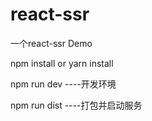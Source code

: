 # react-ssr
一个react-ssr Demo

npm install  or yarn install

npm run dev ----开发环境

npm run dist ----打包并启动服务
